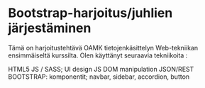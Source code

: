 # Bootstrap-harjoitus/juhlien järjestäminen

Tämä on harjoitustehtävä OAMK tietojenkäsittelyn Web-tekniikan ensimmäiseltä kurssilta. Olen käyttänyt seuraavia tekniikoita :

HTML5
JS / SASS;
UI design
JS DOM manipulation 
JSON/REST
BOOTSTRAP: komponentit; navbar, sidebar, accordion, button
